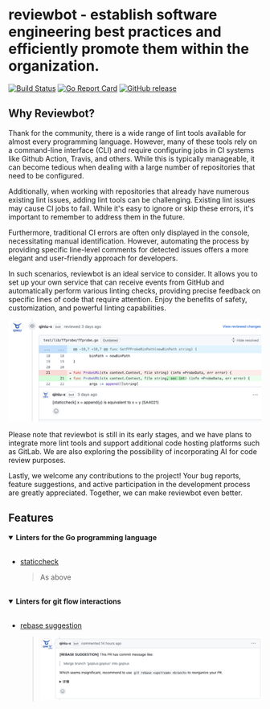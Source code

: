 # reviewbot - establish software engineering best practices and efficiently promote them within the organization.

[![Build Status](https://github.com/qiniu/reviewbot/actions/workflows/go.yml/badge.svg)](https://github.com/qiniu/reviewbot/actions/workflows/go.yml)
[![Go Report Card](https://goreportcard.com/badge/github.com/qiniu/reviewbot)](https://goreportcard.com/report/github.com/qiniu/reviewbot)
[![GitHub release](https://img.shields.io/github/v/tag/qiniu/reviewbot.svg?label=release)](https://github.com/qiniu/reviewbot/releases)

## Why Reviewbot?

Thank for the community, there is a wide range of lint tools available for almost every programming language. However, many of these tools rely on a command-line interface (CLI) and require configuring jobs in CI systems like Github Action, Travis, and others. While this is typically manageable, it can become tedious when dealing with a large number of repositories that need to be configured.

Additionally, when working with repositories that already have numerous existing lint issues, adding lint tools can be challenging. Existing lint issues may cause CI jobs to fail. While it's easy to ignore or skip these errors, it's important to remember to address them in the future.

Furthermore, traditional CI errors are often only displayed in the console, necessitating manual identification. However, automating the process by providing specific line-level comments for detected issues offers a more elegant and user-friendly approach for developers.

In such scenarios, reviewbot is an ideal service to consider. It allows you to set up your own service that can receive events from GitHub and automatically perform various linting checks, providing precise feedback on specific lines of code that require attention. Enjoy the benefits of safety, customization, and powerful linting capabilities.

![Alt text](docs/static/staticcheck.png)

Please note that reviewbot is still in its early stages, and we have plans to integrate more lint tools and support additional code hosting platforms such as GitLab. We are also exploring the possibility of incorporating AI for code review purposes.

Lastly, we welcome any contributions to the project! Your bug reports, feature suggestions, and active participation in the development process are greatly appreciated. Together, we can make reviewbot even better.

## Features

<details open>
<summary><b>Linters for the Go programming language</b></summary>
<br>


- [staticcheck](internal/linters/go/staticcheck)
    > As above

<br>
</details>

<details open>
<summary><b>Linters for git flow interactions</b></summary>
<br>


- [rebase suggestion](internal/linters/git-flow/rebase-suggestion)
  > ![rebase-suggestion](docs/static/rebase-suggestion.jpg)

<br>
</details>

